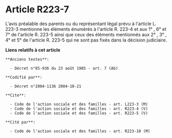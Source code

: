 # Article R223-7

L'avis préalable des parents ou du représentant légal prévu à l'article L. 223-3 mentionne les éléments énumérés à l'article
R. 223-4 et aux 1° , 6° et 7° de l'article R. 223-5 ainsi que ceux des éléments mentionnés aux 2° , 3° , 4° et 5° de
l'article R. 223-5 qui ne sont pas fixés dans la décision judiciaire.

**Liens relatifs à cet article**

	**Anciens textes**:

	  - Décret n°85-936 du 23 août 1985 - art. 7 (Ab)

	**Codifié par**:

	  - Décret n°2004-1136 2004-10-21

	**Cite**:

	  - Code de l'action sociale et des familles - art. L223-3 (M)
	  - Code de l'action sociale et des familles - art. R223-4 (V)
	  - Code de l'action sociale et des familles - art. R223-5 (V)

	**Cité par**:

	  - Code de l'action sociale et des familles - art. R223-10 (M)
